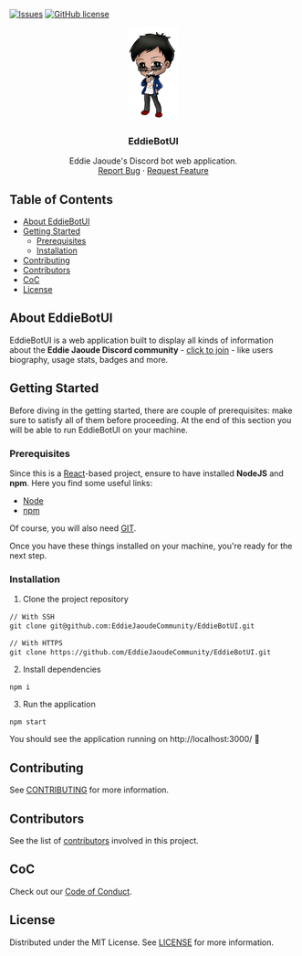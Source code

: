 [![Issues](https://img.shields.io/github/issues/EddieJaoudeCommunity/EddieBotUI?style=plastic)](https://github.com/EddieJaoudeCommunity/EddieBotUI/issues)
[![GitHub license](https://img.shields.io/github/license/EddieJaoudeCommunity/EddieBotUI?style=plastic)](https://github.com/EddieJaoudeCommunity/EddieBotUI/blob/develop/LICENSE)

<p align="center">
  <a href="https://github.com/EddieJaoudeCommunity/EddieBotUI">
    <img src="public/eddie-jaoude.png" alt="Logo" width="90">
  </a>

  <h3 align="center">EddieBotUI</h3>

  <p align="center">
    Eddie Jaoude's Discord bot web application.
    <br />
    <a href="https://github.com/EddieJaoudeCommunity/EddieBotUI/issues/new?assignees=&labels=&template=bug_report.md&title=">Report Bug</a>
    ·
    <a href="https://github.com/EddieJaoudeCommunity/EddieBotUI/issues/new?assignees=&labels=&template=feature_request.md&title=">Request Feature</a>
  </p>
</p>

## Table of Contents

- [About EddieBotUI](#about-eddiebotui)
- [Getting Started](#getting-started)
  - [Prerequisites](#prerequisites)
  - [Installation](#installation)
- [Contributing](#contributing)
- [Contributors](#contributors)
- [CoC](#coc)
- [License](#license)

## About EddieBotUI

EddieBotUI is a web application built to display all kinds of information about the **Eddie Jaoude Discord community** - [click to join](https://discord.gg/fPss8W9) - like users biography, usage stats, badges and more.

## Getting Started

Before diving in the getting started, there are couple of prerequisites: make sure to satisfy all of them before proceeding. At the end of this section you will be able to run EddieBotUI on your machine.

### Prerequisites

Since this is a [React](https://reactjs.org/)-based project, ensure to have installed **NodeJS** and **npm**. Here you find some useful links:

- [Node](https://nodejs.org/en/)
- [npm](https://www.npmjs.com/get-npm)

Of course, you will also need [GIT](https://git-scm.com/).

Once you have these things installed on your machine, you're ready for the next step.

### Installation

1. Clone the project repository
  ```
  // With SSH
  git clone git@github.com:EddieJaoudeCommunity/EddieBotUI.git
  ```
  ```
  // With HTTPS
  git clone https://github.com/EddieJaoudeCommunity/EddieBotUI.git
  ```
2. Install dependencies
  ```
  npm i
  ```
3. Run the application
  ```
  npm start
  ```

You should see the application running on http://localhost:3000/ :rocket:

## Contributing

See [CONTRIBUTING](./CONTRIBUTING.md) for more information.

## Contributors

See the list of [contributors](https://github.com/EddieJaoudeCommunity/EddieBotUI/graphs/contributors) involved in this project.

## CoC

Check out our [Code of Conduct](./CODE_OF_CONDUCT.md).

## License

Distributed under the MIT License. See [LICENSE](./LICENSE) for more information.
